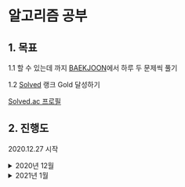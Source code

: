 # 알고리즘 공부

## 1. 목표

1.1 할 수 있는데 까지 [BAEKJOON](https://www.acmicpc.net/)에서 하루 두 문제씩 풀기

1.2 [Solved](https://solved.ac/) 랭크 Gold 달성하기

[Solved.ac 프로필](https://solved.ac/profile/kjs3829)   


## 2. 진행도

2020.12.27 시작

<details><summary>2020년 12월</summary>
<p>

| Sun  | Mon  | Thu  | Wed  | Thu  |                                                          Fri | Sat                                                          |
| ----: | ----: | ----: | ----: | ----: | -----------------------------------------------------------: | ------------------------------------------------------------: |
|      |      | **1** | **2** | **3** | **4** | **5** |
| **6** | **7** | **8** | **9** | **10** | **11** | **12** |
| **13** | **14** | **15** | **16** | **17** | **18** | **19** |
| **20** | **21** | **22** |                                                **23** | **24** | **25** | **26** |
| **27**<br />[BOJ 1032](https://www.acmicpc.net/problem/1032) | **28**<br />[BOJ 1157](https://www.acmicpc.net/problem/1157)<br />[BOJ 1110](https://www.acmicpc.net/problem/1110) | **29**<br />[BOJ 1236](https://www.acmicpc.net/problem/1236)<br />[BOJ 1252](https://www.acmicpc.net/problem/1252) | **30**<br />[BOJ 1268](https://www.acmicpc.net/problem/1268)<br />[BOJ 1259](https://www.acmicpc.net/problem/1259) | **31**<br />[BOJ 1296](https://www.acmicpc.net/problem/1296)<br />[BOJ 1312](https://www.acmicpc.net/problem/1312) |  |  |



</p>
</details>

<details><summary>2021년 1월</summary>
<p>

| Sun  | Mon  | Thu  | Wed  | Thu  |                                                          Fri | Sat                                                          |
| ----: | ----: | ----: | ----: | ----: | -----------------------------------------------------------: | ------------------------------------------------------------: |
|      |      |      |      |      | **1**<br />[BOJ 1356](https://www.acmicpc.net/problem/1356)<br />[BOJ 1357](https://www.acmicpc.net/problem/1357) | **2**<br />[BOJ 1924](https://www.acmicpc.net/problem/1924)<br />[BOJ 1977](https://www.acmicpc.net/problem/1977) |
| **3**<br />[BOJ 1010](https://www.acmicpc.net/problem/1010)<br />[BOJ 1018](https://www.acmicpc.net/problem/1018) | **4**<br />[BOJ 1037](https://www.acmicpc.net/problem/1037)<br />[BOJ 1059](https://www.acmicpc.net/problem/1059) | **5**<br />[BOJ 1546](https://www.acmicpc.net/problem/1546)<br />[BOJ 1453](https://www.acmicpc.net/problem/1453) | **6**<br />[BOJ 4796](https://www.acmicpc.net/problem/4796)<br />[BOJ 1063](https://www.acmicpc.net/problem/1063) | **7**<br />[BOJ 4949](https://www.acmicpc.net/problem/4949)<br />[BOJ 1002](https://www.acmicpc.net/problem/1002) | **8**<br />[BOJ 2839](https://www.acmicpc.net/problem/2839)<br />[BOJ 4344](https://www.acmicpc.net/problem/4344) | **9**<br />[BOJ 1015](https://www.acmicpc.net/problem/1015)<br />[BOJ 1021](https://www.acmicpc.net/problem/1021) |
| **10** | **11**<br />[BOJ 2714](https://www.acmicpc.net/problem/2714)<br />[BOJ 2748](https://www.acmicpc.net/problem/2748) | **12**<br />[BOJ 1149](https://www.acmicpc.net/problem/1149)<br />[BOJ 1309](https://www.acmicpc.net/problem/1309) | **13**<br />[BOJ 2847](https://www.acmicpc.net/problem/2847)<br />[BOJ 2607](https://www.acmicpc.net/problem/2607) | **14**<br />[BOJ 1495](https://www.acmicpc.net/problem/1495)<br />[BOJ 1463](https://www.acmicpc.net/problem/1463) | **15**<br />[BOJ 1920](https://www.acmicpc.net/problem/1920)<br />[BOJ 3986](https://www.acmicpc.net/problem/3986) | **16**<br />[BOJ 1181](https://www.acmicpc.net/problem/1181)<br />[BOJ 1158](https://www.acmicpc.net/problem/1158) |
| **17**<br />[BOJ 1316](https://www.acmicpc.net/problem/1316)<br />[BOJ 1427](https://www.acmicpc.net/problem/1427) | **18**<br />[BOJ 1520](https://www.acmicpc.net/problem/1520)<br />[BOJ 1064](https://www.acmicpc.net/problem/1064) | **19**<br />[BOJ 1764](https://www.acmicpc.net/problem/1764)<br />[BOJ 1978](https://www.acmicpc.net/problem/1978) |                                                       **20** | **21**<br />[BOJ 1005](https://www.acmicpc.net/problem/1005)<br />[BOJ 1003](https://www.acmicpc.net/problem/1003) | **22**<br />[BOJ 10815](https://www.acmicpc.net/problem/10815)<br />[BOJ 10816](https://www.acmicpc.net/problem/10816) | **23**<br />[BOJ 1783](https://www.acmicpc.net/problem/1783)<br />[BOJ 1789](https://www.acmicpc.net/problem/1789) |
| **24**<br />[BOJ 1292](https://www.acmicpc.net/problem/1292)<br />[BOJ 2217](https://www.acmicpc.net/problem/2217) | **25**<br />[BOJ 1011](https://www.acmicpc.net/problem/1011)<br />[BOJ 1013](https://www.acmicpc.net/problem/1013) | **26**<br />[BOJ 1004](https://www.acmicpc.net/problem/1004)<br />[BOJ 1051](https://www.acmicpc.net/problem/1051) |                                                       **27** | **28** | **29** | **30** |
| **31** |  |  |                                                              |  |  |  |



</p>
</details>
